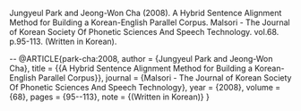 Jungyeul Park and Jeong-Won Cha (2008). 
A Hybrid Sentence Alignment Method for Building a Korean-English Parallel Corpus. 
Malsori - The Journal of Korean Society Of Phonetic Sciences And Speech Technology. 
vol.68. p.95-113. (Written in Korean).


--
@ARTICLE{park-cha:2008,
  author = {Jungyeul Park and Jeong-Won Cha},
  title = {{A Hybrid Sentence Alignment Method for Building a Korean-English
	Parallel Corpus}},
  journal = {Malsori - The Journal of Korean Society Of Phonetic Sciences And
	Speech Technology},
  year = {2008},
  volume = {68},
  pages = {95--113},
  note = {(Written in Korean)}
}




